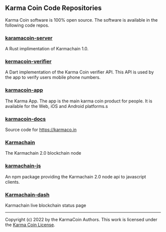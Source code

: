 ## Karma Coin Code Repositories
Karma Coin software is 100% open source.
The software is available in the following code repos.

### [karamacoin-server](https://github.com/karma-coin/karmacoin-server)
A Rust implimentation of Karmachain 1.0.

### [kermacoin-verifier](https://github.com/karma-coin/karmacoin-verifier)
A Dart implementation of the Karma Coin verifier API. 
This API is used by the app to verify users mobile phone numbers.

### [karmacoin-app](https://github.com/karma-coin/karmacoin-app)
The Karma App.
The app is the main karma coin product for people.
It is available for the Web, iOS and Android platforms.s

### [karmacoin-docs](https://github.com/karma-coin/karmacoin-docs)
Source code for https://karmaco.in

### [Karmachain](https://github.com/karma-coin/karmachain)
The Karmachain 2.0 blockchain node

### [karmachain-js](https://github.com/karma-coin/karmachain-js)
An npm package providing the Karmachain 2.0 node api to javascript clients.

### [Karmachain-dash](https://github.com/karma-coin/karmachain-dash)
Karmachain live blockchain status page

---

Copyright (c) 2022 by the KarmaCoin Authors. This work is licensed under the [Karma Coin License](https://github.com/karma-coin/.github/blob/main/LICENSE).
